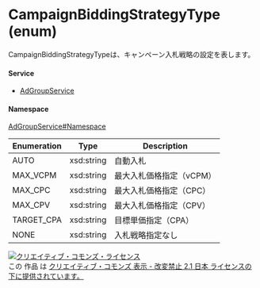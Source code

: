 

# CampaignBiddingStrategyType (enum)

CampaignBiddingStrategyTypeは、キャンペーン入札戦略の設定を表します。

#### Service

+ [AdGroupService](../../services/AdGroupService.md)

#### Namespace

[AdGroupService#Namespace](../../services/AdGroupService.md#namespace)

| Enumeration  |       Type       |          Description          |
| ------------ | ---------------- | ----------------------------- |
| AUTO | xsd:string | 自動入札 |
| MAX_VCPM | xsd:string | 最大入札価格指定（vCPM） |
| MAX_CPC | xsd:string | 最大入札価格指定（CPC） |
| MAX_CPV | xsd:string | 最大入札価格指定（CPV） |
| TARGET_CPA | xsd:string | 目標単価指定（CPA） |
| NONE | xsd:string | 入札戦略指定なし |

<a rel="license" href="http://creativecommons.org/licenses/by-nd/2.1/jp/"><img alt="クリエイティブ・コモンズ・ライセンス" style="border-width:0" src="https://i.creativecommons.org/l/by-nd/2.1/jp/88x31.png" /></a><br />この 作品 は <a rel="license" href="http://creativecommons.org/licenses/by-nd/2.1/jp/">クリエイティブ・コモンズ 表示 - 改変禁止 2.1 日本 ライセンスの下に提供されています。</a>

